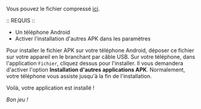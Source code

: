 Vous pouvez le fichier compressé <a href="https://www.servgbc.fr/download/JeuDeBatonnets.zip">ici</a>.


:: REQUIS ::
- Un téléphone Android
- Activer l'installation d'autres APK dans les paramètres


Pour installer le fichier APK sur votre téléphone Android, déposer ce fichier sur votre appareil en le branchant par câble USB.
Sur votre téléphone, dans l'application `Fichier`, cliquez dessus pour l'installer. Il vous demandera d'activer l'option **Installation d'autres applications APK**.
Normalement, votre téléphone vous assiste jusqu'à la fin de l'installation.

Voilà, votre application est installé !

*Bon jeu !*
